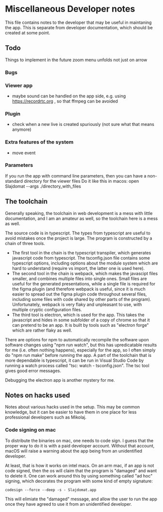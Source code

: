 # Miscellaneous Developer notes

This file contains notes to the developer that may be useful in maintaning the app. This is separate from developer documentation, which should be created at some point.

## Todo
Things to implement in the future
zoom menu unfolds not just on arrow


### Bugs

### Viewer app
- maybe sound can be handled on the app side, e.g. using https://recordrtc.org , so that ffmpeg can be avoided

### Plugin 
- check when a new live is created spuriously (not sure what that means anymore)


### Extra features of the system
- move event





### Parameters
If you run the app with command line parameters, then you can have a non-standard directory for the viewer files
Do it like this in macos: open Slajdomat --args ./directory_with_files




## The toolchain

Generally speaking, the toolchain in web development is a mess with little documentation, and I am an amateur as well, so the toolchain here is a mess as well.

The source code is in typescript. The types from typescript are useful to avoid mistakes once the project is large. The program is constructed by a chain of three tools. 

- The first tool in the chain is the typescript transpiler, which generates javascript code from typescript.  The tsconfig.json file contains some typescript options, including options about the module system which are hard to understand (require vs import, the latter one is used here).
- The second tool in the chain is webpack, which makes the javascipt files smaller, and combines multiple files into single ones. Small files are useful for the generated presentations, while a single file is required for the figma plugin (and therefore webpack is useful, since it is much easier to spread out the figma plugin code throughout several files, including some files with code shared by other parts of the program).  Unfortunately, webpack is very flaky and unpleasant to use, with multiple cryptic configuration files.
- The third tool is electron, which is used for the app. This takes the javascript and hides in some subfolder of a copy of chrome so that it can pretend to be an app. It is built by tools such as "electron forge" which are rather flaky as well.


There are options for npm to automatically recompile the software upon software changes using "npm run watch", but this has upredicatable results for me (i.e. often nothing happens), especially for the app, so I often simply do "npm run make" before running the app. A part of the toolchain that is more dependable is typescript, it can be run in Visual Studio Code by running  a watch process called "tsc: watch - tsconfig.json". The tsc tool gives good error messages.

Debugging the electron app is another mystery for me.


## Notes on hacks used 
Notes about various hacks used in the setup. This may be common knowledge, but it can be easier to have them in one place for less professional developers such as Mikolaj.



### Code signing on mac

To distribute the binaries on mac, one needs to code sign. I guess that the proper way to do it is with a paid developer account. Without that account, macOS will raise a warning about the app being from an unidentified developer.

At least, that is how it works on intel macs. On an arm mac, if an app is not code signed, then the os will claim that the program is "damaged" and want to delete it. One can work around this by using something called "ad hoc" signing, which decorates the program with some kind of empty signature: 

    codesign --force --deep -s - Slajdomat.app

This will elimiate the "damaged" message, and allow the user to run the app once they have agreed to use it from an unidentified developer. 
